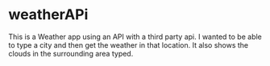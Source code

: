 # weatherAPi

This is a Weather app using an API with a third party api. 
I wanted to be able to type a city and then get the weather in that location.
It also shows the clouds in the surrounding area typed.
